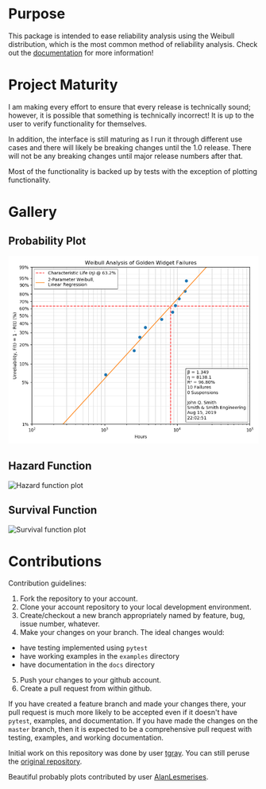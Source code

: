 # Purpose

This package is intended to ease reliability analysis using the Weibull distribution, which is the most common method of reliability analysis.  Check out the [documentation](http://weibull.readthedocs.io/en/latest) for more information!

# Project Maturity

I am making every effort to ensure that every release is technically sound; however, it is possible that something is technically incorrect!  It is up to the user to verify functionality for themselves.

In addition, the interface is still maturing as I run it through different use cases and there will likely be breaking changes until the 1.0 release.  There will not be any breaking changes until major release numbers after that.

Most of the functionality is backed up by tests with the exception of plotting functionality.

# Gallery

## Probability Plot

![Probability plot](docs/images/gallery-probplot.png)

## Hazard Function

![Hazard function plot](docs/images/gallery-hazard.png)

## Survival Function

![Survival function plot](docs/images/gallery-survival.png)

# Contributions

Contribution guidelines:

1. Fork the repository to your account.
2. Clone your account repository to your local development environment.
3. Create/checkout a new branch appropriately named by feature, bug, issue number, whatever.
4. Make your changes on your branch.  The ideal changes would:
 * have testing implemented using `pytest`
 * have working examples in the `examples` directory
 * have documentation in the `docs` directory
5. Push your changes to your github account.
6. Create a pull request from within github.

If you have created a feature branch and made your changes there, your pull request is much more likely to be accepted even if it doesn't have `pytest`, examples, and documentation.  If you have made the changes on the `master` branch, then it is expected to be a comprehensive pull request with testing, examples, and working documentation.

Initial work on this repository was done by user [tgray](https://github.com/tgray).  You can still peruse the [original repository](https://github.com/tgray/weibull).

Beautiful probably plots contributed by user [AlanLesmerises](https://github.com/AlanLesmerises).
